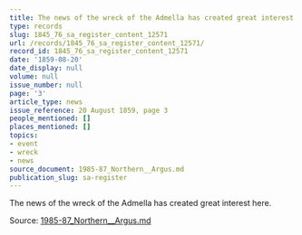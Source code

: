 ```yaml
---
title: The news of the wreck of the Admella has created great interest here
type: records
slug: 1845_76_sa_register_content_12571
url: /records/1845_76_sa_register_content_12571/
record_id: 1845_76_sa_register_content_12571
date: '1859-08-20'
date_display: null
volume: null
issue_number: null
page: '3'
article_type: news
issue_reference: 20 August 1859, page 3
people_mentioned: []
places_mentioned: []
topics:
- event
- wreck
- news
source_document: 1985-87_Northern__Argus.md
publication_slug: sa-register
---
```


The news of the wreck of the Admella has created great interest here.

Source: [1985-87_Northern__Argus.md](/downloads/markdown/1985-87_Northern__Argus.md)
